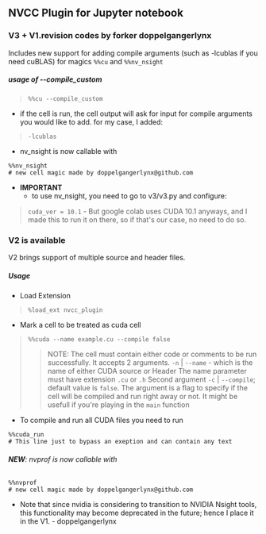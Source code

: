 ## NVCC Plugin for Jupyter notebook


### V3 + V1.revision codes by forker doppelgangerlynx

Includes new support for adding compile arguments (such as -lcublas if you need cuBLAS) for magics ```%%cu``` and ```%%nv_nsight```
##### usage of --compile_custom
> ```%%cu --compile_custom```
- if the cell is run, the cell output will ask for input for compile arguments you would like to add. for my case, I added:
> ```-lcublas```
- nv_nsight is now callable with 
```
%%nv_nsight
# new cell magic made by doppelgangerlynx@github.com
```
- **IMPORTANT**
    - to use nv_nsight, you need to go to v3/v3.py and configure:
> ```cuda_ver = 10.1```
    - But google colab uses CUDA 10.1 anyways, and I made this to run it on there, so if that's our case, no need to do so.
### V2 is available

V2 brings support of multiple source and header files.

##### Usage

- Load Extension
> `%load_ext nvcc_plugin`

- Mark a cell to be treated as cuda cell
> `%%cuda --name example.cu --compile false`
>> NOTE: The cell must contain either code or comments to be run successfully. 
>> It accepts 2 arguments. `-n` | `--name`  - which is the name of either CUDA source or Header
>> The name parameter must have extension `.cu` or `.h`
>> Second argument `-c` | `--compile`; default value is `false`. The argument is a flag to specify
>> if the cell will be compiled and run right away or not. It might be usefull if you're playing in
>> the `main` function

- To compile and run all CUDA files you need to run
```
%%cuda_run
# This line just to bypass an exeption and can contain any text
```

###### **NEW**: nvprof is now callable with 
```
%%nvprof
# new cell magic made by doppelgangerlynx@github.com
```
- Note that since nvidia is considering to transition to NVIDIA Nsight tools, this functionality may become deprecated in the future; hence I place it in the V1. - doppelgangerlynx

